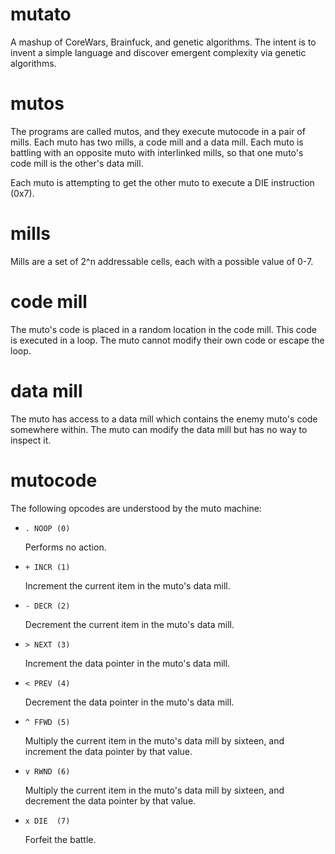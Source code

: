 mutato
======

A mashup of CoreWars, Brainfuck, and genetic algorithms.  The intent
is to invent a simple language and discover emergent complexity via
genetic algorithms.

mutos
=====

The programs are called mutos, and they execute mutocode in a pair
of mills.  Each muto has two mills, a code mill and a data mill.
Each muto is battling with an opposite muto with interlinked mills,
so that one muto's code mill is the other's data mill.

Each muto is attempting to get the other muto to execute a DIE
instruction (0x7).

mills
=====

Mills are a set of 2^n addressable cells, each with a possible value
of 0-7.

code mill
=========

The muto's code is placed in a random location in the code mill.
This code is executed in a loop.  The muto cannot modify their own
code or escape the loop.

data mill
=========

The muto has access to a data mill which contains the enemy muto's
code somewhere within.  The muto can modify the data mill but has
no way to inspect it.

mutocode
========

The following opcodes are understood by the muto machine:

*   `. NOOP (0)`

    Performs no action.

*   `+ INCR (1)`

    Increment the current item in the muto's data mill.

*   `- DECR (2)`

    Decrement the current item in the muto's data mill.

*   `> NEXT (3)`

    Increment the data pointer in the muto's data mill.

*   `< PREV (4)`

    Decrement the data pointer in the muto's data mill.

*   `^ FFWD (5)`

    Multiply the current item in the muto's data mill by sixteen, and increment the data pointer by that value.

*   `v RWND (6)`

    Multiply the current item in the muto's data mill by sixteen, and decrement the data pointer by that value.

*   `x DIE  (7)`

    Forfeit the battle.

